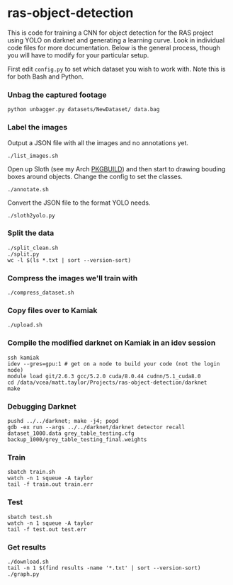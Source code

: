 ras-object-detection
====================
This is code for training a CNN for object detection for the RAS project using YOLO on darknet and generating a learning curve. Look in individual code files for more documentation. Below is the general process, though you will have to modify for your particular setup.

First edit `config.py` to set which dataset you wish to work with. Note this is for both Bash and Python.

### Unbag the captured footage

    python unbagger.py datasets/NewDataset/ data.bag

### Label the images
Output a JSON file with all the images and no annotations yet.

    ./list_images.sh

Open up Sloth (see my Arch [PKGBUILD](https://github.com/floft/PKGBUILDs/tree/master/python-sloth)) and then start to drawing bouding boxes around objects. Change the config to set the classes.

    ./annotate.sh

Convert the JSON file to the format YOLO needs.

    ./sloth2yolo.py

### Split the data

    ./split_clean.sh
    ./split.py
    wc -l $(ls *.txt | sort --version-sort)

### Compress the images we'll train with

    ./compress_dataset.sh

### Copy files over to Kamiak

    ./upload.sh

### Compile the modified darknet on Kamiak in an idev session

    ssh kamiak
    idev --gres=gpu:1 # get on a node to build your code (not the login node)
    module load git/2.6.3 gcc/5.2.0 cuda/8.0.44 cudnn/5.1_cuda8.0
    cd /data/vcea/matt.taylor/Projects/ras-object-detection/darknet
    make

### Debugging Darknet

    pushd ../../darknet; make -j4; popd
    gdb -ex run --args ../../darknet/darknet detector recall dataset_1000.data grey_table_testing.cfg backup_1000/grey_table_testing_final.weights

### Train

    sbatch train.sh
    watch -n 1 squeue -A taylor
    tail -f train.out train.err

### Test

    sbatch test.sh
    watch -n 1 squeue -A taylor
    tail -f test.out test.err

### Get results

    ./download.sh
    tail -n 1 $(find results -name '*.txt' | sort --version-sort)
    ./graph.py
